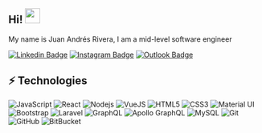 ## Hi! <img src="https://raw.githubusercontent.com/aemmadi/aemmadi/master/wave.gif" width="30px">

My name is Juan Andrés Rivera, I am a mid-level software engineer

[![Linkedin Badge](https://img.shields.io/badge/-ariverak-blue?style=flat-square&logo=Linkedin&logoColor=white&link=https://www.linkedin.com/in/ariverak/)](https://www.linkedin.com/in/ariverak/)
[![Instagram Badge](https://img.shields.io/badge/-ariverak-purple?style=flat-square&logo=instagram&logoColor=white&link=https://instagram.com/ariverak/)](https://instagram.com/ariverak)
[![Outlook Badge](https://img.shields.io/badge/-jrivera.v@outlook.com-c14438?style=flat-square&logo=microsoft&logoColor=white&link=mailto:jrivera.v@outlook.com)](mailto:jrivera.v@outlook.com)

## ⚡ Technologies

![JavaScript](https://img.shields.io/badge/-JavaScript-black?style=flat-square&logo=javascript)
![React](https://img.shields.io/badge/-React-black?style=flat-square&logo=react)
![Nodejs](https://img.shields.io/badge/-Nodejs-black?style=flat-square&logo=Node.js)
![VueJS](https://img.shields.io/badge/-Vue-53B883?style=flat-square&logo=Vue.js&logoColor=white)
![HTML5](https://img.shields.io/badge/-HTML5-E34F26?style=flat-square&logo=html5&logoColor=white)
![CSS3](https://img.shields.io/badge/-CSS3-1572B6?style=flat-square&logo=css3)
![Material UI](https://img.shields.io/badge/-Material_UI-3197F3?style=flat-square&logo=material-design&logoColor=white)
![Bootstrap](https://img.shields.io/badge/-Bootstrap-563D7C?style=flat-square&logo=bootstrap)
![Laravel](https://img.shields.io/badge/-Laravel-E34F26?style=flat-square&logo=html5&logoColor=white)
![GraphQL](https://img.shields.io/badge/-GraphQL-E10098?style=flat-square&logo=graphql)
![Apollo GraphQL](https://img.shields.io/badge/-Apollo%20GraphQL-311C87?style=flat-square&logo=apollo-graphql)
![MySQL](https://img.shields.io/badge/-MySQL-4479A1?style=flat-square&logo=mysql&logoColor=white)
![Git](https://img.shields.io/badge/-Git-black?style=flat-square&logo=git)
![GitHub](https://img.shields.io/badge/-GitHub-181717?style=flat-square&logo=github)
![BitBucket](https://img.shields.io/badge/-BitBucket-darkblue?style=flat-square&logo=bitbucket)
